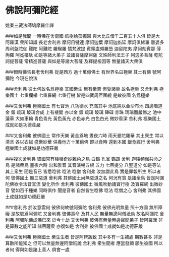 佛說阿彌陀經
============

姚秦三藏法師鳩摩羅什譯

###如是我聞 一時佛在舍衛國 祇樹給孤獨園 與大比丘僧千二百五十人俱 皆是大阿羅漢 衆所知識 長老舍利弗 摩訶目犍連 摩訶迦葉 摩訶迦旃延 摩訶俱絺羅 離婆多 周利盤陀伽 難陀 阿難陀 羅睺羅 憍梵波提 賓頭盧頗羅墮 迦留陀夷 摩訶劫賓那 薄拘羅 阿㝹樓馱 如是等諸大弟子 並諸菩薩摩訶薩 文殊師利法王子 阿逸多菩薩 乾陀訶提菩薩 常精進菩薩 與如是等諸大菩薩 及釋提桓因等 無量諸天大衆俱

###爾時佛告長老舍利弗 從是西方 過十萬億佛土 有世界名曰極樂 其土有佛 號阿彌陀 今現在說法

###舍利弗 彼土何故名爲極樂 其國衆生 無有衆苦 但受諸樂 故名極樂 又舍利弗 極樂國土 七重欄楯 七重羅網 七重行樹 皆是四寶周匝圍繞 是故彼國 名爲極樂

###又舍利弗 極樂國土 有七寶池 八功德水 充滿其中 池底純以金沙布地 四邊階道 金 銀 琉璃 玻璃合成 上有樓閣 亦以金 銀 琉璃 玻璃 硨磲 赤珠 瑪瑙而嚴飾之 池中蓮華 大如車輪 青色青光 黃色黃光 赤色赤光 白色白光 微妙香潔 舍利弗 極樂國土成就如是功德莊嚴

###又舍利弗 彼佛國土 常作天樂 黃金爲地 晝夜六時 雨天曼陀羅華 其土衆生 常以清旦 各以衣裓 盛衆妙華 供養他方十萬億佛 即以食時 還到本國 飯食經行 舍利弗 極樂國土成就如是功德莊嚴

###複次舍利弗 彼國常有種種奇妙雜色之鳥 白鶴 孔雀 鸚鵡 舍利 迦陵頻伽共命之鳥 是諸衆鳥 晝夜六時 出和雅音 其音演暢五根 五力 七菩提分 八聖道分 如是等法 其土衆生 聞是音已 皆悉唸佛 唸法 唸僧 舍利弗 汝無謂此鳥 實是罪報所生 所以者何 彼佛國土 無三惡道 舍利弗 其佛國土尚無惡道之名 何況有實 是諸衆鳥 皆是阿彌陀佛欲令法音宣流 變化所作 舍利弗 彼佛國土 微風吹動諸寶行樹 及寶羅網 出微妙音 譬如百千種樂 同時俱作 聞是音者 自然皆生唸佛 唸法 唸僧之心 舍利弗 其佛國土成就如是功德莊嚴

###舍利弗 於汝意雲何 彼佛何故號阿彌陀 舍利弗 彼佛光明無量 照十方國 無所障礙 是故號爲阿彌陀 又舍利弗 彼佛壽命 及其人民 無量無邊阿僧祇劫 故名阿彌陀 舍利弗 阿彌陀佛成佛已來 於今十劫 又舍利弗 彼佛有無量無邊聲聞弟子 皆阿羅漢 非是算數之能所知 諸菩薩衆 亦復如是 舍利弗 彼佛國土成就如是功德莊嚴

###又舍利弗 極樂國土 衆生生者 皆是阿鞞跋致 其中多有一生補處 期數甚多 非是算數所能知之 但可以無量無邊阿僧祇說 舍利弗 衆生聞者 應當發願 願生彼國 所以者何 得與如是諸上善人 俱會一處

###
